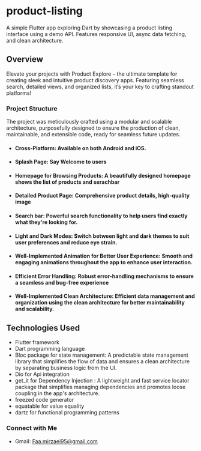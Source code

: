 # product-listing

A simple Flutter app exploring Dart by showcasing a product listing interface using a demo API.
Features responsive UI, async data fetching, and clean architecture.

## Overview

Elevate your projects with Product Explore – the ultimate template for creating sleek and intuitive
product discovery apps. Featuring seamless search, detailed views, and organized lists, it’s your
key to crafting standout platforms!

### Project Structure

The project was meticulously crafted using a modular and scalable architecture, purposefully
designed to ensure the production of clean, maintainable, and extensible code, ready for seamless
future updates.

- #### Cross-Platform: Available on both Android and iOS.
- #### Splash Page: Say Welcome to users
- #### Homepage for Browsing Products: A beautifully designed homepage shows the list of products and serachbar
- #### Detailed Product Page: Comprehensive product details, high-quality image
- #### Search bar: Powerful search functionality to help users find exactly what they're looking for.
- #### Light and Dark Modes: Switch between light and dark themes to suit user preferences and reduce eye strain.
- #### Well-Implemented Animation for Better User Experience: Smooth and engaging animations throughout the app to enhance user interaction.
- #### Efficient Error Handling: Robust error-handling mechanisms to ensure a seamless and bug-free experience
- #### Well-Implemented Clean Architecture: Efficient data management and organization using the clean architecture for better maintainability and scalability.

## Technologies Used

- Flutter framework
- Dart programming language
- Bloc package for state management: A predictable state management library that simplifies the flow of data and ensures a clean architecture by separating business logic from the UI.
- Dio for Api integration
- get_it for Dependency Injection : A lightweight and fast service locator package that simplifies managing dependencies and promotes loose coupling in the app's architecture.
- freezed code generator
- equatable for value equality
- dartz for functional programming patterns

### Connect with Me

- Gmail: [Faa.mirzaei95@gmail.com](faa.mirzaei95@gmail.com)
